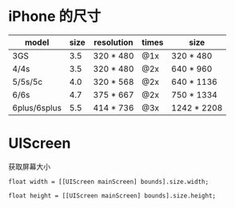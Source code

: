 # iPhone 的尺寸

| model        | size | resolution | times | size        |
| ------------ | ---- | ---------- | ----- | ----------- |
| 3GS          | 3.5  | 320 * 480  | @1x   | 320 * 480   |
| 4/4s         | 3.5  | 320 * 480  | @2x   | 640 * 960   |
| 5/5s/5c      | 4.0  | 320 * 568  | @2x   | 640 * 1136  |
| 6/6s         | 4.7  | 375 * 667  | @2x   | 750 * 1334  |
| 6plus/6splus | 5.5  | 414 * 736  | @3x   | 1242 * 2208 |

# UIScreen

获取屏幕大小

`float width = [[UIScreen mainScreen] bounds].size.width;`

`float height = [[UIScreen mainScreen] bounds].size.height;`

